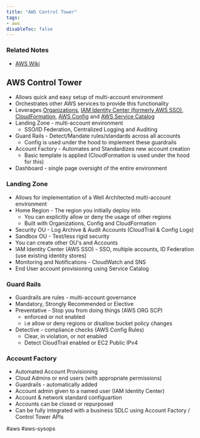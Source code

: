 ```yaml
---
title: "AWS Control Tower"
tags:
- aws
disableToc: false
---
```


### Related Notes
- [AWS Wiki](/notes/aws/aws-wiki.md)

## AWS Control Tower
- Allows quick and easy setup of multi-account environment
- Orchestrates other AWS services to provide this functionality
- Leverages [Organizations](/notes/aws/organizations.md), [IAM Identity Center (formerly AWS SSO)](/notes/aws/iam-identity-center.md), [CloudFormation](cloudformation.md), [AWS Config](/notes/aws/aws-config.md) and [AWS Service Catalog](/notes/aws/aws-service-catalog.md)
- Landing Zone - multi-account environment
	- SSO/ID Federation, Centralized Logging and Auditing
- Guard Rails - Detect/Mandate rules/standards across all accounts
	- Config is used under the hood to implement these guardrails
- Account Factory - Automates and Standardizes new account creation
	- Basic template is applied (CloudFormation is used under the hood for this)
- Dashboard - single page oversight of the entire environment

### Landing Zone
- Allows for implementation of a Well Architected multi-account environment
- Home Region - The region you initially deploy into
	- You can explicitly allow or deny the usage of other regions
	- Built with Organizations, Config and CloudFormation
- Security OU - Log Archive & Audit Accounts (CloudTrail & Config Logs)
- Sandbox OU - Test/less rigid security
- You can create other OU's and Accounts
- IAM Identity Center (AWS SSO) - SSO, multiple accounts, ID Federation (use existing identity stores)
- Monitoring and Notifications - CloudWatch and SNS
- End User account provisioning using Service Catalog

### Guard Rails
- Guardrails are rules - multi-account governance
- Mandatory, Strongly Recommended or Elective
- Preventative - Stop you from doing things (AWS ORG SCP)
	- enforced or not enabled
	- i.e allow or deny regions or disallow bucket policy changes
- Detective - compliance checks (AWS Config Rules)
	- Clear, in violation, or not enabled
	- Detect CloudTrail enabled or EC2 Public IPv4

### Account Factory
- Automated Account Provisioning
- Cloud Admins or end users (with appropriate permissions)
- Guardrails - automatically added
- Account admin given to a named user (IAM Identity Center)
- Account & network standard configuartion
- Accounts can be closed or repurposed
- Can be fully integrated with a business SDLC using Account Factory / Control Tower APIs

#aws #aws-sysops 